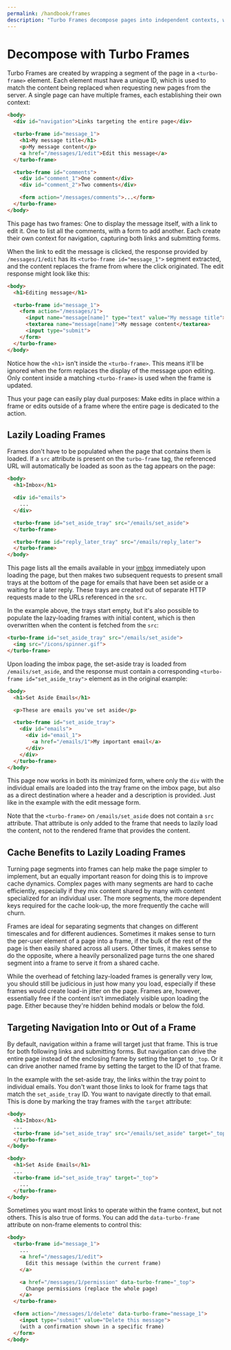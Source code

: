 ```yaml
---
permalink: /handbook/frames
description: "Turbo Frames decompose pages into independent contexts, which can be lazy-loaded and scope interaction."
---
```


# Decompose with Turbo Frames

Turbo Frames are created by wrapping a segment of the page in a `<turbo-frame>` element. Each element must have a unique ID, which is used to match the content being replaced when requesting new pages from the server. A single page can have multiple frames, each establishing their own context:

```html
<body>
  <div id="navigation">Links targeting the entire page</div>

  <turbo-frame id="message_1">
    <h1>My message title</h1>
    <p>My message content</p>
    <a href="/messages/1/edit">Edit this message</a>
  </turbo-frame>

  <turbo-frame id="comments">
    <div id="comment_1">One comment</div>
    <div id="comment_2">Two comments</div>

    <form action="/messages/comments">...</form>
  </turbo-frame>
</body>
```

This page has two frames: One to display the message itself, with a link to edit it. One to list all the comments, with a form to add another. Each create their own context for navigation, capturing both links and submitting forms.

When the link to edit the message is clicked, the response provided by `/messages/1/edit` has its `<turbo-frame id="message_1">` segment extracted, and the content replaces the frame from where the click originated. The edit response might look like this:

```html
<body>
  <h1>Editing message</h1>

  <turbo-frame id="message_1">
    <form action="/messages/1">
      <input name="message[name]" type="text" value="My message title">
      <textarea name="message[name]">My message content</textarea>
      <input type="submit">
    </form>
  </turbo-frame>
</body>
```

Notice how the `<h1>` isn't inside the `<turbo-frame>`. This means it'll be ignored when the form replaces the display of the message upon editing. Only content inside a matching `<turbo-frame>` is used when the frame is updated.

Thus your page can easily play dual purposes: Make edits in place within a frame or edits outside of a frame where the entire page is dedicated to the action.

## Lazily Loading Frames

Frames don't have to be populated when the page that contains them is loaded. If a `src` attribute is present on the `turbo-frame` tag, the referenced URL will automatically be loaded as soon as the tag appears on the page:

```html
<body>
  <h1>Imbox</h1>

  <div id="emails">
    ...
  </div>

  <turbo-frame id="set_aside_tray" src="/emails/set_aside">
  </turbo-frame>

  <turbo-frame id="reply_later_tray" src="/emails/reply_later">
  </turbo-frame>
</body>
```

This page lists all the emails available in your <a href="https://itsnotatypo.com">imbox</a> immediately upon loading the page, but then makes two subsequent requests to present small trays at the bottom of the page for emails that have been set aside or a waiting for a later reply. These trays are created out of separate HTTP requests made to the URLs referenced in the `src`.

In the example above, the trays start empty, but it's also possible to populate the lazy-loading frames with initial content, which is then overwritten when the content is fetched from the `src`:

```html
<turbo-frame id="set_aside_tray" src="/emails/set_aside">
  <img src="/icons/spinner.gif">
</turbo-frame>
```

Upon loading the imbox page, the set-aside tray is loaded from `/emails/set_aside`, and the response must contain a corresponding `<turbo-frame id="set_aside_tray">` element as in the original example:

```html
<body>
  <h1>Set Aside Emails</h1>

  <p>These are emails you've set aside</p>

  <turbo-frame id="set_aside_tray">
    <div id="emails">
      <div id="email_1">
        <a href="/emails/1">My important email</a>
      </div>
    </div>
  </turbo-frame>
</body>
```

This page now works in both its minimized form, where only the `div` with the individual emails are loaded into the tray frame on the imbox page, but also as a direct destination where a header and a description is provided. Just like in the example with the edit message form.

Note that the `<turbo-frame>` on `/emails/set_aside` does not contain a `src` attribute. That attribute is only added to the frame that needs to lazily load the content, not to the rendered frame that provides the content.


## Cache Benefits to Lazily Loading Frames

Turning page segments into frames can help make the page simpler to implement, but an equally important reason for doing this is to improve cache dynamics. Complex pages with many segments are hard to cache efficiently, especially if they mix content shared by many with content specialized for an individual user. The more segments, the more dependent keys required for the cache look-up, the more frequently the cache will churn.

Frames are ideal for separating segments that changes on different timescales and for different audiences. Sometimes it makes sense to turn the per-user element of a page into a frame, if the bulk of the rest of the page is then easily shared across all users. Other times, it makes sense to do the opposite, where a heavily personalized page turns the one shared segment into a frame to serve it from a shared cache.

While the overhead of fetching lazy-loaded frames is generally very low, you should still be judicious in just how many you load, especially if these frames would create load-in jitter on the page. Frames are, however, essentially free if the content isn't immediately visible upon loading the page. Either because they're hidden behind modals or below the fold.


## Targeting Navigation Into or Out of a Frame

By default, navigation within a frame will target just that frame. This is true for both following links and submitting forms. But navigation can drive the entire page instead of the enclosing frame by setting the target to `_top`. Or it can drive another named frame by setting the target to the ID of that frame.

In the example with the set-aside tray, the links within the tray point to individual emails. You don't want those links to look for frame tags that match the `set_aside_tray` ID. You want to navigate directly to that email. This is done by marking the tray frames with the `target` attribute:

```html
<body>
  <h1>Imbox</h1>
  ...
  <turbo-frame id="set_aside_tray" src="/emails/set_aside" target="_top">
  </turbo-frame>
</body>

<body>
  <h1>Set Aside Emails</h1>
  ...
  <turbo-frame id="set_aside_tray" target="_top">
    ...
  </turbo-frame>
</body>
```

Sometimes you want most links to operate within the frame context, but not others. This is also true of forms. You can add the `data-turbo-frame` attribute on non-frame elements to control this:

```html
<body>
  <turbo-frame id="message_1">
    ...
    <a href="/messages/1/edit">
      Edit this message (within the current frame)
    </a>

    <a href="/messages/1/permission" data-turbo-frame="_top">
      Change permissions (replace the whole page)
    </a>
  </turbo-frame>

  <form action="/messages/1/delete" data-turbo-frame="message_1">
    <input type="submit" value="Delete this message">
    (with a confirmation shown in a specific frame)
  </form>
</body>
```
